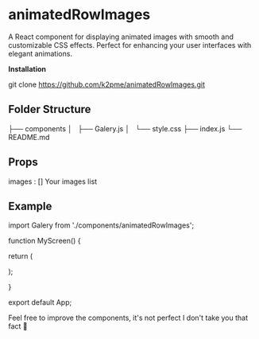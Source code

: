 # animatedRowImages

A React component for displaying animated images with smooth and customizable CSS effects. Perfect for enhancing your user interfaces with elegant animations.

**Installation**

git clone https://github.com/k2pme/animatedRowImages.git

## Folder Structure

├── components
│   ├── Galery.js
│   └── style.css
├── index.js
└── README.md

## Props 

images : []
Your images list

## Example 

import Galery from './components/animatedRowImages';

function MyScreen() {

  return (
    <div>
        <Galery/>
    </div>
  );
  
}

export default App;


Feel free to improve the components, it's not perfect I don't take you that fact 🤣
